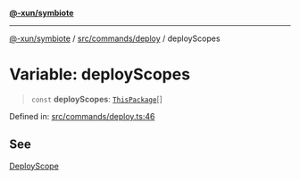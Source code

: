[**@-xun/symbiote**](../../../../README.md)

***

[@-xun/symbiote](../../../../README.md) / [src/commands/deploy](../README.md) / deployScopes

# Variable: deployScopes

> `const` **deployScopes**: [`ThisPackage`](../../../configure/enumerations/ThisPackageGlobalScope.md#thispackage)[]

Defined in: [src/commands/deploy.ts:46](https://github.com/Xunnamius/symbiote/blob/5ae97ccbe27456f6fdcc9cdb8c1bf89ff370984a/src/commands/deploy.ts#L46)

## See

[DeployScope](../../../configure/enumerations/ThisPackageGlobalScope.md)
